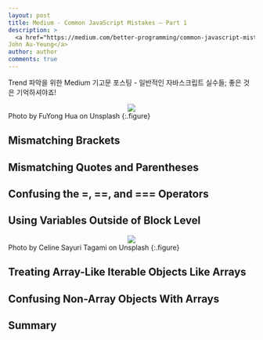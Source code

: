 ```yaml
---
layout: post
title: Medium - Common JavaScript Mistakes — Part 1
description: >
  <a href="https://medium.com/better-programming/common-javascript-mistakes-part-1-73e1654a26c">원문 -
John Au-Yeung</a>
author: author
comments: true
---
```


Trend 파악을 위한 Medium 기고문 포스팅 - 일반적인 자바스크립트 실수들; 좋은 것은 기억하셔야죠!

<center>
<img src="https://miro.medium.com/max/7986/0*M_BVJJC0vAApyOnG"/>
</center>
Photo by FuYong Hua on Unsplash
{:.figure}

## Mismatching Brackets

## Mismatching Quotes and Parentheses

## Confusing the =, ==, and === Operators

## Using Variables Outside of Block Level

<center>
<img src="https://miro.medium.com/max/2724/0*6IR511ZETkXZ5AYk"/>
</center>
Photo by Celine Sayuri Tagami on Unsplash
{:.figure}

## Treating Array-Like Iterable Objects Like Arrays

## Confusing Non-Array Objects With Arrays

## Summary
